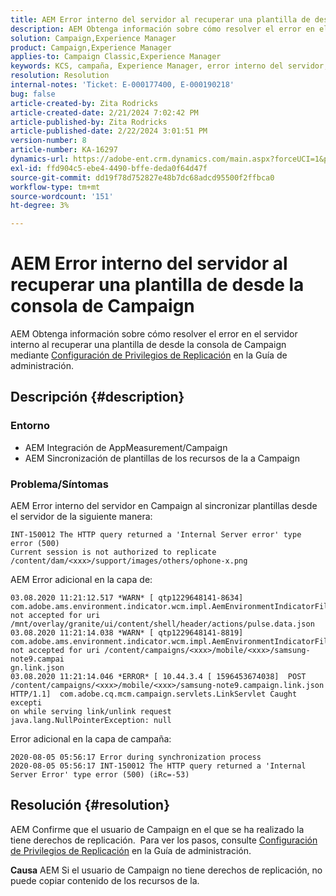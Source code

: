 ```yaml
---
title: AEM Error interno del servidor al recuperar una plantilla de desde la consola de Campaign
description: AEM Obtenga información sobre cómo resolver el error en el servidor interno al recuperar una plantilla de desde la consola de Campaign
solution: Campaign,Experience Manager
product: Campaign,Experience Manager
applies-to: Campaign Classic,Experience Manager
keywords: KCS, campaña, Experience Manager, error interno del servidor, 500
resolution: Resolution
internal-notes: 'Ticket: E-000177400, E-000190218'
bug: false
article-created-by: Zita Rodricks
article-created-date: 2/21/2024 7:02:42 PM
article-published-by: Zita Rodricks
article-published-date: 2/22/2024 3:01:51 PM
version-number: 8
article-number: KA-16297
dynamics-url: https://adobe-ent.crm.dynamics.com/main.aspx?forceUCI=1&pagetype=entityrecord&etn=knowledgearticle&id=ad394ac8-ebd0-ee11-9079-6045bd006268
exl-id: ffd904c5-ebe4-4490-bffe-deda0f64d47f
source-git-commit: dd19f78d752827e48b7dc68adcd95500f2ffbca0
workflow-type: tm+mt
source-wordcount: '151'
ht-degree: 3%

---
```


# AEM Error interno del servidor al recuperar una plantilla de desde la consola de Campaign


AEM Obtenga información sobre cómo resolver el error en el servidor interno al recuperar una plantilla de desde la consola de Campaign mediante [Configuración de Privilegios de Replicación](https://experienceleague.adobe.com/docs/experience-manager-65/administering/security/security.html?lang=en#setting-replication-privileges) en la Guía de administración.

## Descripción {#description}


### <b>Entorno</b>

- AEM Integración de AppMeasurement/Campaign
- AEM Sincronización de plantillas de los recursos de la a Campaign


### <b>Problema/Síntomas</b>

AEM Error interno del servidor en Campaign al sincronizar plantillas desde el servidor de la siguiente manera:


```
INT-150012 The HTTP query returned a 'Internal Server error' type error (500)
Current session is not authorized to replicate /content/dam/<xxx>/support/images/others/ophone-x.png
```


AEM Error adicional en la capa de:


```
03.08.2020 11:21:12.517 *WARN* [ qtp1229648141-8634]  com.adobe.ams.environment.indicator.wcm.impl.AemEnvironmentIndicatorFilter not accepted for uri /mnt/overlay/granite/ui/content/shell/header/actions/pulse.data.json
03.08.2020 11:21:14.038 *WARN* [ qtp1229648141-8819]  com.adobe.ams.environment.indicator.wcm.impl.AemEnvironmentIndicatorFilter not accepted for uri /content/campaigns/<xxx>/mobile/<xxx>/samsung-note9.campai
gn.link.json
03.08.2020 11:21:14.046 *ERROR* [ 10.44.3.4 [ 1596453674038]  POST /content/campaigns/<xxx>/mobile/<xxx>/samsung-note9.campaign.link.json HTTP/1.1]  com.adobe.cq.mcm.campaign.servlets.LinkServlet Caught excepti
on while serving link/unlink request
java.lang.NullPointerException: null
```


Error adicional en la capa de campaña:


```
2020-08-05 05:56:17 Error during synchronization process
2020-08-05 05:56:17 INT-150012 The HTTP query returned a 'Internal Server Error' type error (500) (iRc=-53)
```





## Resolución {#resolution}


AEM Confirme que el usuario de Campaign en el que se ha realizado la tiene derechos de replicación.  Para ver los pasos, consulte [Configuración de Privilegios de Replicación](https://experienceleague.adobe.com/docs/experience-manager-65/administering/security/security.html?lang=en#setting-replication-privileges) en la Guía de administración.

<b>Causa</b>
AEM Si el usuario de Campaign no tiene derechos de replicación, no puede copiar contenido de los recursos de la.

